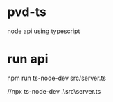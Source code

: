 # pvd-ts
node api using typescript


# run api
npm run ts-node-dev src/server.ts

//npx ts-node-dev .\src\server.ts